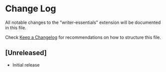 # Change Log

All notable changes to the "writer-essentials" extension will be documented in this file.

Check [Keep a Changelog](http://keepachangelog.com/) for recommendations on how to structure this file.

## [Unreleased]

- Initial release